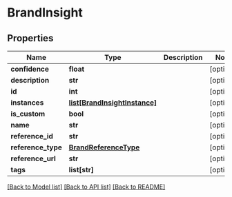 # BrandInsight

## Properties
Name | Type | Description | Notes
------------ | ------------- | ------------- | -------------
**confidence** | **float** |  | [optional] 
**description** | **str** |  | [optional] 
**id** | **int** |  | [optional] 
**instances** | [**list[BrandInsightInstance]**](BrandInsightInstance.md) |  | [optional] 
**is_custom** | **bool** |  | [optional] 
**name** | **str** |  | [optional] 
**reference_id** | **str** |  | [optional] 
**reference_type** | [**BrandReferenceType**](BrandReferenceType.md) |  | [optional] 
**reference_url** | **str** |  | [optional] 
**tags** | **list[str]** |  | [optional] 

[[Back to Model list]](../README.md#documentation-for-models) [[Back to API list]](../README.md#documentation-for-api-endpoints) [[Back to README]](../README.md)


